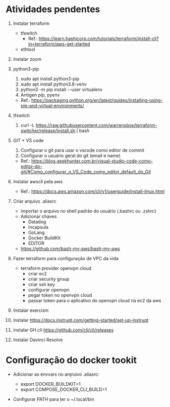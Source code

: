 # Atividades pendentes
1. Instalar terraform
    * tfswitch
        * Ref.: https://learn.hashicorp.com/tutorials/terraform/install-cli?in=terraform/aws-get-started
    * ethtool

1. Instalar zoom
1. python3-pip
    1. sudo apt install python3-pip
    1. sudo apt install python3.8-venv
    1. python3 -m pip install --user virtualenv
    1. Antigen pip, pyenv

    * Ref.: https://packaging.python.org/en/latest/guides/installing-using-pip-and-virtual-environments/

1. tfswitch
    1. curl -L https://raw.githubusercontent.com/warrensbox/terraform-switcher/release/install.sh | bash

1. GIT + VS code
    1. Configurar o git para usar o vscode como editor de commit
    1. Configurar o usuário geral do git (email e name)

    * Ref.: https://blog.geekhunter.com.br/visual-studio-code-como-editor-do-git/#Como_configurar_o_VS_Code_como_editor_default_do_Git

1. Instalar awscli pela aws
    * Ref.: https://docs.aws.amazon.com/cli/v1/userguide/install-linux.html

1. Criar arquivo .aliasrc
    * importar o arquivo no shell padrão do usuário (.bashrc ou .zshrc)
    * Adicionar chaves
        * Datadog
        * Incapsula
        * GoLang
        * Docker BuildKit
        * EDITOR
    * https://github.com/bash-my-aws/bash-my-aws

1. Fazer terraform para configuração de VPC da vida
    * terraform provider openvpn cloud
        * criar ec2
        * criar security group
        * criar ssh key
        * configurar openvpn
        * pegar token no openvpn cloud
        * passar token para o aplicativo do openvpn cloud na ec2 da aws

1. Instalar exercism

1. Instalar https://docs.instruqt.com/getting-started/set-up-instruqt

1. instalar GH cli https://github.com/cli/cli/releases

1. Instalar Davinci Resolve

# Configuração do docker tookit
* Adicionar as envvars no arqruivo .aliasrc:
    * export DOCKER_BUILDKIT=1
    * export COMPOSE_DOCKER_CLI_BUILD=1

* Configurar PATH para ter o ~/.local/bin
